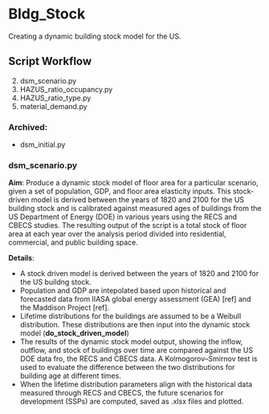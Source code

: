 # Bldg_Stock
Creating a dynamic building stock model for the US.

## Script Workflow
2. dsm_scenario.py
3. HAZUS_ratio_occupancy.py
4. HAZUS_ratio_type.py
5. material_demand.py
### Archived:
* dsm_initial.py


### dsm_scenario.py
**Aim**: Produce a dynamic stock model of floor area for a particular scenario, given a set of population,
GDP, and floor area elasticity inputs. This stock-driven model is derived between the years of 1820 and 2100
 for the US building stock and is calibrated against measured ages of buildings from the US Department of
 Energy (DOE) in various years using the RECS and CBECS studies. The resulting output of the script is a 
 total stock of floor area at each year over the analysis period divided into residential, commercial, and 
 public building space.

**Details**:
* A stock driven model is derived between the years of 1820 and 2100 for the US buildng stock.
* Population and GDP are intepolated based upon historical and forecasted data from IIASA global energy assessment
(GEA) [ref] and the Maddison Project [ref].
* Lifetime distributions for the buildings are assumed to be a Weibull distribution. These distributions are then
input into the dynamic stock model (__do_stock_driven_model__)
* The results of the dynamic stock model output, showing the inflow, outflow, and stock of buildings over time
are compared against the US DOE data fro, the RECS and CBECS data. A Kolmogorov–Smirnov test is used to evaluate
the difference between the two distributions for building age at different times.
* When the lifetime distribution parameters align with the historical data measured through RECS and CBECS,
the future scenarios for development (SSPs) are computed, saved as .xlsx files and plotted.
 
 